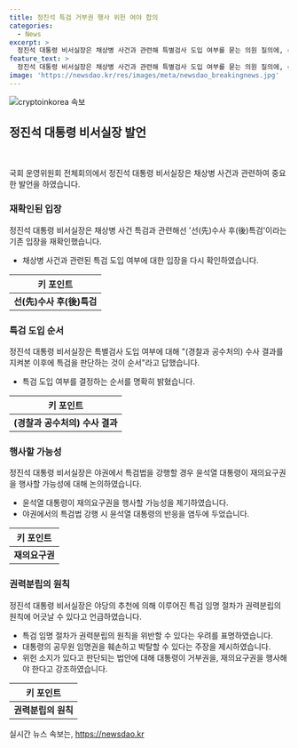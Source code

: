 ```yaml
---
title: 정진석 특검 거부권 행사 위헌 여야 합의
categories:
  - News
excerpt: >
  정진석 대통령 비서실장은 채상병 사건과 관련해 특별검사 도입 여부를 묻는 의원 질의에, 선수사 후특검이라는 입장을 재확인했습니다. 특검법을 야권에서 강행할 경우 윤석열 대통령이 재의요구권을 행사할 가능성을 언급하며, 특검 임명 절차는 대통령의 공무원 임명권을 훼손하는 것이라고 지적했습니다. 위헌 소지가 있다고 판단되는 법안에 대통령은 거부권과 재의요구권을 행사해야 한다고 강조했습니다.
feature_text: >
  정진석 대통령 비서실장은 채상병 사건과 관련해 특별검사 도입 여부를 묻는 의원 질의에, 선수사 후특검이라는 입장을 재확인했습니다. 특검법을 야권에서 강행할 경우 윤석열 대통령이 재의요구권을 행사할 가능성을 언급하며, 특검 임명 절차는 대통령의 공무원 임명권을 훼손하는 것이라고 지적했습니다. 위헌 소지가 있다고 판단되는 법안에 대통령은 거부권과 재의요구권을 행사해야 한다고 강조했습니다.
image: 'https://newsdao.kr/res/images/meta/newsdao_breakingnews.jpg'
---
```


<p><img src="https://newsdao.kr/res/images/meta/newsdao_breakingnews.jpg" alt="cryptoinkorea 속보" /></p>

<h2 data-ke-size="size26">정진석 대통령 비서실장 발언</h2>

<p data-ke-size="size16">&nbsp;</p>

<p>국회 운영위원회 전체회의에서 정진석 대통령 비서실장은 채상병 사건과 관련하여 중요한 발언을 하였습니다.</p>

<h3>재확인된 입장</h3>

<p data-ke-size="size16">정진석 대통령 비서실장은 채상병 사건 특검과 관련해선 '선(先)수사 후(後)특검'이라는 기존 입장을 재확인했습니다.</p>

<ul>
<li>채상병 사건과 관련된 특검 도입 여부에 대한 입장을 다시 확인하였습니다.</li>
</ul>

<table>
<thead>
<tr>
<th>키 포인트</th>
</tr>
</thead>
<tbody>
<tr>
<td style="text-align: center; height: 17px;"><b>선(先)수사 후(後)특검</b></td>
</tr>
</tbody>
</table>

<h3>특검 도입 순서</h3>

<p data-ke-size="size16">정진석 대통령 비서실장은 특별검사 도입 여부에 대해 "(경찰과 공수처의) 수사 결과를 지켜본 이후에 특검을 판단하는 것이 순서"라고 답했습니다.</p>

<ul>
<li>특검 도입 여부를 결정하는 순서를 명확히 밝혔습니다.</li>
</ul>

<table>
<thead>
<tr>
<th>키 포인트</th>
</tr>
</thead>
<tbody>
<tr>
<td style="text-align: center; height: 17px;"><b>(경찰과 공수처의) 수사 결과</b></td>
</tr>
</tbody>
</table>

<h3>행사할 가능성</h3>

<p data-ke-size="size16">정진석 대통령 비서실장은 야권에서 특검법을 강행할 경우 윤석열 대통령이 재의요구권을 행사할 가능성에 대해 논의하였습니다.</p>

<ul>
<li>윤석열 대통령이 재의요구권을 행사할 가능성을 제기하였습니다.</li>
<li>야권에서의 특검법 강행 시 윤석열 대통령의 반응을 염두에 두었습니다.</li>
</ul>

<table>
<thead>
<tr>
<th>키 포인트</th>
</tr>
</thead>
<tbody>
<tr>
<td style="text-align: center; height: 17px;"><b>재의요구권</b></td>
</tr>
</tbody>
</table>

<h3>권력분립의 원칙</h3>

<p data-ke-size="size16">정진석 대통령 비서실장은 야당의 추천에 의해 이루어진 특검 임명 절차가 권력분립의 원칙에 어긋날 수 있다고 언급하였습니다.</p>

<ul>
<li>특검 임명 절차가 권력분립의 원칙을 위반할 수 있다는 우려를 표명하였습니다.</li>
<li>대통령의 공무원 임명권을 훼손하고 박탈할 수 있다는 주장을 제시하였습니다.</li>
<li>위헌 소지가 있다고 판단되는 법안에 대해 대통령이 거부권을, 재의요구권을 행사해야 한다고 강조하였습니다.</li>
</ul>

<table>
<thead>
<tr>
<th>키 포인트</th>
</tr>
</thead>
<tbody>
<tr>
<td style="text-align: center; height: 17px;"><b>권력분립의 원칙</b></td>
</tr>
</tbody>
</table>
실시간 뉴스 속보는, <a href="https://newsdao.kr" rel="dofollow">https://newsdao.kr</a>


